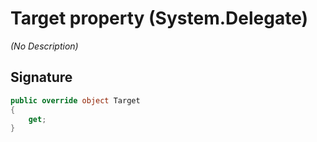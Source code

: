 # Target property (System.Delegate)
_(No Description)_

## Signature
```csharp
public override object Target
{
    get;
}
```
